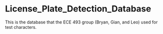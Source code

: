 # License_Plate_Detection_Database
This is the database that the ECE 493 group (Bryan, Gian, and Leo) used for test characters.
